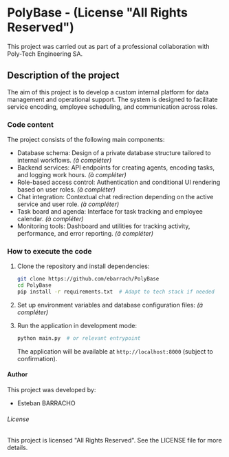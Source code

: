 # PolyBase - (License "All Rights Reserved")

This project was carried out as part of a professional collaboration with Poly-Tech Engineering SA.

## Description of the project

The aim of this project is to develop a custom internal platform for data management and operational support. The system is designed to facilitate service encoding, employee scheduling, and communication across roles.

### Code content

The project consists of the following main components:

* Database schema: Design of a private database structure tailored to internal workflows. *(à compléter)*
* Backend services: API endpoints for creating agents, encoding tasks, and logging work hours. *(à compléter)*
* Role-based access control: Authentication and conditional UI rendering based on user roles. *(à compléter)*
* Chat integration: Contextual chat redirection depending on the active service and user role. *(à compléter)*
* Task board and agenda: Interface for task tracking and employee calendar. *(à compléter)*
* Monitoring tools: Dashboard and utilities for tracking activity, performance, and error reporting. *(à compléter)*

### How to execute the code

1. Clone the repository and install dependencies:
    ```bash
    git clone https://github.com/ebarrach/PolyBase
    cd PolyBase
    pip install -r requirements.txt  # Adapt to tech stack if needed
    ```

2. Set up environment variables and database configuration files: *(à compléter)*

3. Run the application in development mode:
    ```bash
    python main.py  # or relevant entrypoint
    ```
   The application will be available at `http://localhost:8000` (subject to confirmation).

#### Author

This project was developed by:
- Esteban BARRACHO

###### License

This project is licensed "All Rights Reserved". See the LICENSE file for more details.
